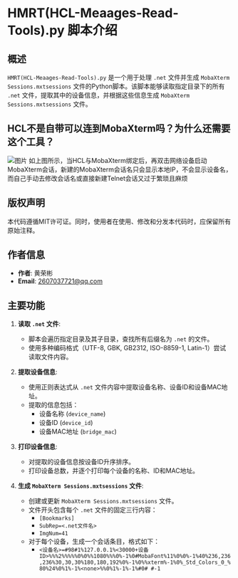 # HMRT(HCL-Meaages-Read-Tools).py 脚本介绍

## 概述
`HMRT(HCL-Meaages-Read-Tools).py` 是一个用于处理 `.net` 文件并生成 `MobaXterm Sessions.mxtsessions` 文件的Python脚本。该脚本能够读取指定目录下的所有 `.net` 文件，提取其中的设备信息，并根据这些信息生成 `MobaXterm Sessions.mxtsessions` 文件。
## HCL不是自带可以连到MobaXterm吗？为什么还需要这个工具？
![图片](https://github.com/user-attachments/assets/1b0f941f-a6e2-4a71-8bbf-9684306daaf0)
如上图所示，当HCL与MobaXterm绑定后，再双击网络设备启动MobaXterm会话，新建的MobaXterm会话名只会显示本地IP，不会显示设备名，而自己手动去修改会话名或直接新建Telnet会话又过于繁琐且麻烦
## 版权声明
本代码遵循MIT许可证。同时，使用者在使用、修改和分发本代码时，应保留所有原始注释。

## 作者信息
- **作者**: 黄荣彬
- **Email**: 2607037721@qq.com

## 主要功能

1. **读取 `.net` 文件**:
   - 脚本会遍历指定目录及其子目录，查找所有后缀名为 `.net` 的文件。
   - 使用多种编码格式（UTF-8, GBK, GB2312, ISO-8859-1, Latin-1）尝试读取文件内容。

2. **提取设备信息**:
   - 使用正则表达式从 `.net` 文件内容中提取设备名称、设备ID和设备MAC地址。
   - 提取的信息包括：
     - 设备名称 (`device_name`)
     - 设备ID (`device_id`)
     - 设备MAC地址 (`bridge_mac`)

3. **打印设备信息**:
   - 对提取的设备信息按设备ID升序排序。
   - 打印设备总数，并逐个打印每个设备的名称、ID和MAC地址。

4. **生成 `MobaXterm Sessions.mxtsessions` 文件**:
   - 创建或更新 `MobaXterm Sessions.mxtsessions` 文件。
   - 文件开头包含每个 `.net` 文件的固定三行内容：
     - `[Bookmarks]`
     - `SubRep=<.net文件名>`
     - `ImgNum=41`
   - 对于每个设备，生成一个会话条目，格式如下：
     - `<设备名>=#98#1%127.0.0.1%<30000+设备ID>%%%2%%%%%0%0%%1080%%%0%-1%0#MobaFont%11%0%0%-1%40%236,236,236%30,30,30%180,180,192%0%-1%0%%xterm%-1%0%_Std_Colors_0_%80%24%0%1%-1%<none>%%0%1%-1%-1%#0# #-1`
